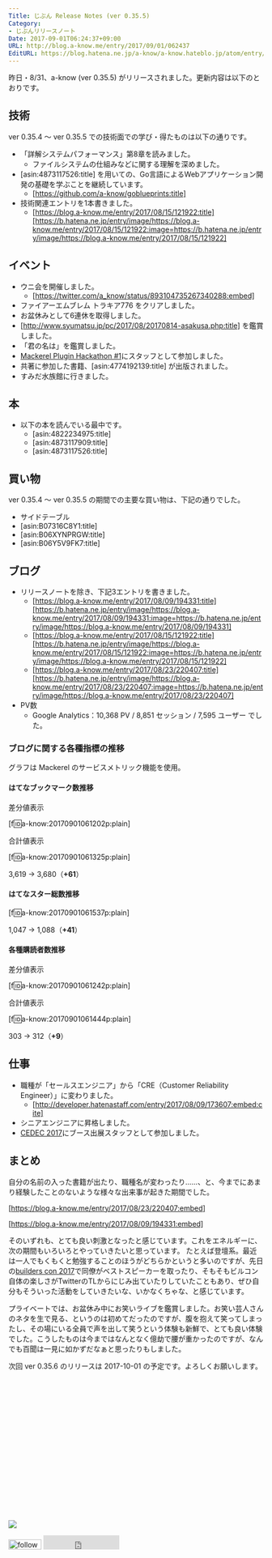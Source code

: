 ```yaml
---
Title: じぶん Release Notes (ver 0.35.5)
Category:
- じぶんリリースノート
Date: 2017-09-01T06:24:37+09:00
URL: http://blog.a-know.me/entry/2017/09/01/062437
EditURL: https://blog.hatena.ne.jp/a-know/a-know.hateblo.jp/atom/entry/8599973812293625274
---
```


昨日・8/31、a-know (ver 0.35.5) がリリースされました。更新内容は以下のとおりです。


<!-- more -->


## 技術
ver 0.35.4 〜 ver 0.35.5 での技術面での学び・得たものは以下の通りです。

* 「詳解システムパフォーマンス」第8章を読みました。
    * ファイルシステムの仕組みなどに関する理解を深めました。
* [asin:4873117526:title] を用いての、Go言語によるWebアプリケーション開発の基礎を学ぶことを継続しています。
    * [https://github.com/a-know/goblueprints:title]
* 技術関連エントリを1本書きました。
    * [https://blog.a-know.me/entry/2017/08/15/121922:title][https://b.hatena.ne.jp/entry/image/https://blog.a-know.me/entry/2017/08/15/121922:image=https://b.hatena.ne.jp/entry/image/https://blog.a-know.me/entry/2017/08/15/121922]




## イベント
* ウニ会を開催しました。
    * [https://twitter.com/a_know/status/893104735267340288:embed]
* ファイアーエムブレム トラキア776 をクリアしました。
* お盆休みとして6連休を取得しました。
* [http://www.syumatsu.jp/pc/2017/08/20170814-asakusa.php:title] を鑑賞しました。
* 「君の名は」を鑑賞しました。
* [Mackerel Plugin Hackathon #1](https://mackerelio.connpass.com/event/63087/)にスタッフとして参加しました。
* 共著に参加した書籍、[asin:4774192139:title] が出版されました。
* すみだ水族館に行きました。

## 本
* 以下の本を読んでいる最中です。
    * [asin:4822234975:title]
    * [asin:4873117909:title]
    * [asin:4873117526:title]



## 買い物
ver 0.35.4 〜 ver 0.35.5 の期間での主要な買い物は、下記の通りでした。

* サイドテーブル
* [asin:B07316C8Y1:title]
* [asin:B06XYNPRGW:title]
* [asin:B06Y5V9FK7:title]


## ブログ
* リリースノートを除き、下記3エントリを書きました。
    * [https://blog.a-know.me/entry/2017/08/09/194331:title][https://b.hatena.ne.jp/entry/image/https://blog.a-know.me/entry/2017/08/09/194331:image=https://b.hatena.ne.jp/entry/image/https://blog.a-know.me/entry/2017/08/09/194331]
    * [https://blog.a-know.me/entry/2017/08/15/121922:title][https://b.hatena.ne.jp/entry/image/https://blog.a-know.me/entry/2017/08/15/121922:image=https://b.hatena.ne.jp/entry/image/https://blog.a-know.me/entry/2017/08/15/121922]
    * [https://blog.a-know.me/entry/2017/08/23/220407:title][https://b.hatena.ne.jp/entry/image/https://blog.a-know.me/entry/2017/08/23/220407:image=https://b.hatena.ne.jp/entry/image/https://blog.a-know.me/entry/2017/08/23/220407]
* PV数
    * Google Analytics：10,368 PV / 8,851 セッション / 7,595 ユーザー でした。


### ブログに関する各種指標の推移

グラフは Mackerel のサービスメトリック機能を使用。

#### はてなブックマーク数推移

差分値表示

[f:id:a-know:20170901061202p:plain]

合計値表示

[f:id:a-know:20170901061325p:plain]

3,619 → 3,680（<b>+61</b>）


#### はてなスター総数推移

[f:id:a-know:20170901061537p:plain]

1,047 → 1,088（<b>+41</b>）


#### 各種購読者数推移

差分値表示

[f:id:a-know:20170901061242p:plain]

合計値表示

[f:id:a-know:20170901061444p:plain]


303 → 312（<b>+9</b>）


## 仕事
* 職種が「セールスエンジニア」から「CRE（Customer Reliability Engineer）」に変わりました。
    * [http://developer.hatenastaff.com/entry/2017/08/09/173607:embed:cite]
* シニアエンジニアに昇格しました。
* [CEDEC 2017](http://cedec.cesa.or.jp/2017/)にブース出展スタッフとして参加しました。



## まとめ
自分の名前の入った書籍が出たり、職種名が変わったり......、と、今までにあまり経験したことのないような様々な出来事が起きた期間でした。




[https://blog.a-know.me/entry/2017/08/23/220407:embed]



[https://blog.a-know.me/entry/2017/08/09/194331:embed]


そのいずれも、とても良い刺激となったと感じています。これをエネルギーに、次の期間もいろいろとやっていきたいと思っています。
たとえば登壇系。最近は一人でもくもくと勉強することのほうがどちらかというと多いのですが、先日の[builders con 2017](https://builderscon.io/tokyo/2017)で同僚がベストスピーカーを取ったり、そもそもビルコン自体の楽しさがTwitterのTLからにじみ出ていたりしていたこともあり、ぜひ自分もそういった活動をしていきたいな、いかなくちゃな、と感じています。



プライベートでは、お盆休み中にお笑いライブを鑑賞しました。お笑い芸人さんのネタを生で見る、というのは初めてだったのですが、腹を抱えて笑ってしまったし、その場にいる全員で声を出して笑うという体験も新鮮で、とても良い体験でした。こうしたものは今まではなんとなく億劫で腰が重かったのですが、なんでも百聞は一見に如かずだなぁと思ったりもしました。


次回 ver 0.35.6 のリリースは 2017-10-01 の予定です。よろしくお願いします。

<div>
<br>
<script async src="//pagead2.googlesyndication.com/pagead/js/adsbygoogle.js"></script>
<!-- article-bottom2 -->
<ins class="adsbygoogle"
     style="display:inline-block;width:300px;height:250px"
     data-ad-client="ca-pub-3463034538369189"
     data-ad-slot="5274552934"></ins>
<script>
(adsbygoogle = window.adsbygoogle || []).push({});
</script>

<a href="http://bit.ly/grass-graph" target='blank' rel="nofollow"><img src="https://cdn-ak.f.st-hatena.com/images/fotolife/a/a-know/20170405/20170405220342.png"></a>
<br>
</div>

<div>
<a href='http://cloud.feedly.com/#subscription%2Ffeed%2Fhttp%3A%2F%2Fblog.a-know.me%2Ffeed'  target='blank'><img id='feedlyFollow' src='http://s3.feedly.com/img/follows/feedly-follow-rectangle-volume-small_2x.png' alt='follow us in feedly' width='65' height='20'></a>



<iframe src="http://blog.hatena.ne.jp/a-know/a-know.hateblo.jp/subscribe/iframe" allowtransparency="true" frameborder="0" scrolling="no" width="150" height="28"></iframe>
</div>
